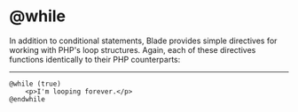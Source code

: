 # @while

In addition to conditional statements, Blade provides simple directives for working with PHP's loop structures. Again, each of these directives functions identically to their PHP counterparts:

---

```blade
@while (true)
    <p>I'm looping forever.</p>
@endwhile
```
